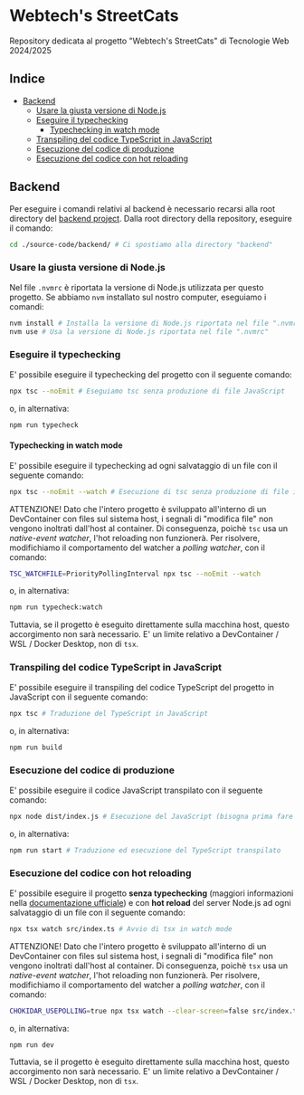 # Webtech's StreetCats

Repository dedicata al progetto "Webtech's StreetCats" di Tecnologie Web 2024/2025

## Indice

* [Backend](#backend)
    + [Usare la giusta versione di Node.js](#usare-la-giusta-versione-di-nodejs)
    + [Eseguire il typechecking](#eseguire-il-typechecking)
        - [Typechecking in watch mode](#typechecking-in-watch-mode)
    + [Transpiling del codice TypeScript in JavaScript](#transpiling-del-codice-typescript-in-javascript)
    + [Esecuzione del codice di produzione](#esecuzione-del-codice-di-produzione)
    + [Esecuzione del codice con hot reloading](#esecuzione-del-codice-con-hot-reloading)

## Backend

Per eseguire i comandi relativi al backend è necessario recarsi alla root directory del [backend project](./source-code/backend/). Dalla root directory della repository, eseguire il comando:

```Bash
cd ./source-code/backend/ # Ci spostiamo alla directory "backend"
```

### Usare la giusta versione di Node.js

Nel file `.nvmrc` è riportata la versione di Node.js utilizzata per questo progetto. Se abbiamo `nvm` installato sul nostro computer, eseguiamo i comandi:

```Bash
nvm install # Installa la versione di Node.js riportata nel file ".nvmrc"
nvm use # Usa la versione di Node.js riportata nel file ".nvmrc"
```

### Eseguire il typechecking

E' possibile eseguire il typechecking del progetto con il seguente comando:

```Bash
npx tsc --noEmit # Eseguiamo tsc senza produzione di file JavaScript
```

o, in alternativa:

```Bash
npm run typecheck
```

#### Typechecking in watch mode

E' possibile eseguire il typechecking ad ogni salvataggio di un file con il seguente comando:

```Bash
npx tsc --noEmit --watch # Esecuzione di tsc senza produzione di file in watch mode
```

ATTENZIONE! Dato che l'intero progetto è sviluppato all'interno di un DevContainer con files sul sistema host, i segnali di "modifica file" non vengono inoltrati dall'host al container. Di conseguenza, poichè `tsc` usa un *native-event watcher*, l'hot reloading non funzionerà. Per risolvere, modifichiamo il comportamento del watcher a *polling watcher*, con il comando:

```Bash
TSC_WATCHFILE=PriorityPollingInterval npx tsc --noEmit --watch
```

o, in alternativa:

```Bash
npm run typecheck:watch
```

Tuttavia, se il progetto è eseguito direttamente sulla macchina host, questo accorgimento non sarà necessario. E' un limite relativo a DevContainer / WSL / Docker Desktop, non di `tsx`.

### Transpiling del codice TypeScript in JavaScript

E' possibile eseguire il transpiling del codice TypeScript del progetto in JavaScript con il seguente comando:

```Bash
npx tsc # Traduzione del TypeScript in JavaScript
```

o, in alternativa:

```Bash
npm run build
```

### Esecuzione del codice di produzione

E' possibile eseguire il codice JavaScript transpilato con il seguente comando:

```Bash
npx node dist/index.js # Esecuzione del JavaScript (bisogna prima fare il transpiling)
```

o, in alternativa:

```Bash
npm run start # Traduzione ed esecuzione del TypeScript transpilato
```

### Esecuzione del codice con hot reloading

E' possibile eseguire il progetto **senza typechecking** (maggiori informazioni nella [documentazione ufficiale](https://tsx.is/typescript#development-workflow)) e con **hot reload** del server Node.js ad ogni salvataggio di un file con il seguente comando:

```Bash
npx tsx watch src/index.ts # Avvio di tsx in watch mode
```

ATTENZIONE! Dato che l'intero progetto è sviluppato all'interno di un DevContainer con files sul sistema host, i segnali di "modifica file" non vengono inoltrati dall'host al container. Di conseguenza, poichè `tsx` usa un *native-event watcher*, l'hot reloading non funzionerà. Per risolvere, modifichiamo il comportamento del watcher a *polling watcher*, con il comando:

```Bash
CHOKIDAR_USEPOLLING=true npx tsx watch --clear-screen=false src/index.ts
```

o, in alternativa:

```Bash
npm run dev
```

Tuttavia, se il progetto è eseguito direttamente sulla macchina host, questo accorgimento non sarà necessario. E' un limite relativo a DevContainer / WSL / Docker Desktop, non di `tsx`.
